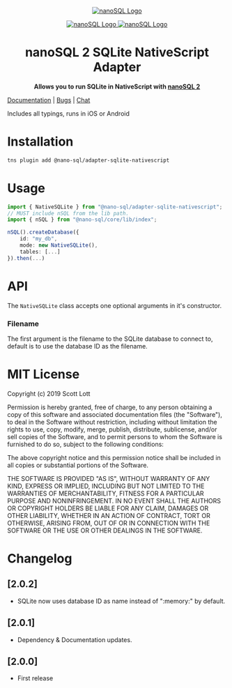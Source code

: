 <p align="center">
  <a href="https://github.com/ClickSimply/Nano-SQL/tree/master/packages/Core">
    <img src="https://github.com/ClickSimply/Nano-SQL/raw/master/graphics/logo.png" alt="nanoSQL Logo">
  </a>
</p>
<p align="center">
  <a href="https://badge.fury.io/js/%40nano-sql%2Fadapter-sqlite-nativescript">
    <img src="https://badge.fury.io/js/%40nano-sql%2Fadapter-sqlite-nativescript.svg" alt="nanoSQL Logo">
  </a>
  <a href="https://github.com/ClickSimply/@nano-sql/core/blob/master/LICENSE">
    <img src="https://img.shields.io/npm/l/express.svg?style=flat-square" alt="nanoSQL Logo">
  </a>
</p>

<h1 align="center">nanoSQL 2 SQLite NativeScript Adapter</h1>
<p align="center">
  <strong>Allows you to run SQLite in NativeScript with <a href="https://www.npmjs.com/package/@nano-sql/core">nanoSQL 2</a></strong>
</p>

[Documentation](https://nanosql.io/adapters/sqlite-nativescript.html) | [Bugs](https://github.com/ClickSimply/Nano-SQL/issues) | [Chat](https://gitter.im/nano-sql/community)

Includes all typings, runs in iOS or Android

# Installation

```sh
tns plugin add @nano-sql/adapter-sqlite-nativescript
```

# Usage

```ts
import { NativeSQLite } from "@nano-sql/adapter-sqlite-nativescript";
// MUST include nSQL from the lib path.
import { nSQL } from "@nano-sql/core/lib/index";

nSQL().createDatabase({
    id: "my_db",
    mode: new NativeSQLite(),
    tables: [...]
}).then(...)
```

# API

The `NativeSQLite` class accepts one optional arguments in it's constructor.

### Filename
The first argument is the filename to the SQLite database to connect to, default is to use the database ID as the filename.

# MIT License

Copyright (c) 2019 Scott Lott

Permission is hereby granted, free of charge, to any person obtaining a copy
of this software and associated documentation files (the "Software"), to deal
in the Software without restriction, including without limitation the rights
to use, copy, modify, merge, publish, distribute, sublicense, and/or sell
copies of the Software, and to permit persons to whom the Software is
furnished to do so, subject to the following conditions:

The above copyright notice and this permission notice shall be included in all
copies or substantial portions of the Software.

THE SOFTWARE IS PROVIDED "AS IS", WITHOUT WARRANTY OF ANY KIND, EXPRESS OR
IMPLIED, INCLUDING BUT NOT LIMITED TO THE WARRANTIES OF MERCHANTABILITY,
FITNESS FOR A PARTICULAR PURPOSE AND NONINFRINGEMENT. IN NO EVENT SHALL THE
AUTHORS OR COPYRIGHT HOLDERS BE LIABLE FOR ANY CLAIM, DAMAGES OR OTHER
LIABILITY, WHETHER IN AN ACTION OF CONTRACT, TORT OR OTHERWISE, ARISING FROM,
OUT OF OR IN CONNECTION WITH THE SOFTWARE OR THE USE OR OTHER DEALINGS IN THE
SOFTWARE.

# Changelog

## [2.0.2]
- SQLite now uses database ID as name instead of ":memory:" by default.

## [2.0.1]
- Dependency & Documentation updates.

## [2.0.0]
- First release
